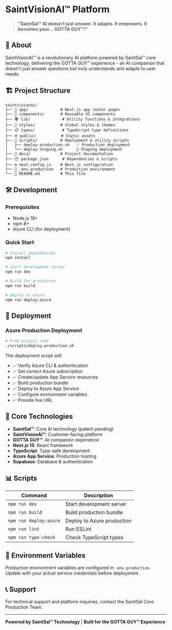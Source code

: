 # SaintVisionAI™ Platform

> **"SaintSal™ AI doesn't just answer. It adapts. It empowers. It becomes your... GOTTA GUY™!"**

## 🚀 About

SaintVisionAI™ is a revolutionary AI platform powered by SaintSal™ core technology, delivering the GOTTA GUY™ experience - an AI companion that doesn't just answer questions but truly understands and adapts to user needs.

## 🏗️ Project Structure

```
saintvisionai/
├── 📱 app/              # Next.js app router pages
├── 🧩 components/       # Reusable UI components
├── 📚 lib/              # Utility functions & integrations
├── 🎨 styles/           # Global styles & themes
├── 📋 types/            # TypeScript type definitions
├── 🌐 public/           # Static assets
├── 🔧 scripts/          # Deployment & utility scripts
│   ├── deploy-production.sh   ✅ Production deployment
│   └── deploy-staging.sh      🚧 Staging deployment
├── 📖 docs/             # Project documentation
├── 📦 package.json      # Dependencies & scripts
├── ⚙️ next.config.js    # Next.js configuration
├── 🔐 .env.production   # Production environment
└── 📖 README.md         # This file
```

## 🛠️ Development

### Prerequisites

- Node.js 18+
- npm 8+
- Azure CLI (for deployment)

### Quick Start

```bash
# Install dependencies
npm install

# Start development server
npm run dev

# Build for production
npm run build

# Deploy to Azure
npm run deploy:azure
```

## 🚀 Deployment

### Azure Production Deployment

```bash
# From project root
./scripts/deploy-production.sh
```

The deployment script will:

- ✅ Verify Azure CLI & authentication
- ✅ Set correct Azure subscription
- ✅ Create/update App Service resources
- ✅ Build production bundle
- ✅ Deploy to Azure App Service
- ✅ Configure environment variables
- ✅ Provide live URL

## 🎯 Core Technologies

- **SaintSal™**: Core AI technology (patent pending)
- **SaintVisionAI™**: Customer-facing platform
- **GOTTA GUY™**: AI companion experience
- **Next.js 15**: React framework
- **TypeScript**: Type-safe development
- **Azure App Service**: Production hosting
- **Supabase**: Database & authentication

## 📊 Scripts

| Command                | Description                |
| ---------------------- | -------------------------- |
| `npm run dev`          | Start development server   |
| `npm run build`        | Build production bundle    |
| `npm run deploy:azure` | Deploy to Azure production |
| `npm run lint`         | Run ESLint                 |
| `npm run type-check`   | Check TypeScript types     |

## 🔐 Environment Variables

Production environment variables are configured in `.env.production`. Update with your actual service credentials before deployment.

## 📞 Support

For technical support and platform inquiries, contact the SaintSal Core Production Team.

---

**Powered by SaintSal™ Technology** | **Built for the GOTTA GUY™ Experience**
